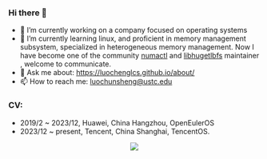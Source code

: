 ### Hi there 👋
- 🔭 I’m currently working on a company focused on operating systems
- 🌱 I’m currently learning linux, and proficient in memory management subsystem, specialized in heterogeneous memory management. Now I have become one of the community [numactl](https://github.com/numactl/numactl/) and [libhugetlbfs](https://github.com/libhugetlbfs/libhugetlbfs) maintainer , welcome to communicate.
- 💬 Ask me about: https://luochenglcs.github.io/about/
- 📫 How to reach me: luochunsheng@ustc.edu

### CV:
- 2019/2 ~ 2023/12,  Huawei,  China Hangzhou, OpenEulerOS
- 2023/12 ~ present, Tencent, China Shanghai, TencentOS.

<p align="center">
<img src="https://github-readme-stats.vercel.app/api?username=luochenglcs&include_all_commits=true" />
</p>

<!--
**luochenglcs/luochenglcs** is a ✨ _special_ ✨ repository because its `README.md` (this file) appears on your GitHub profile.

Here are some ideas to get you started:

- 🔭 I’m currently working on ...
- 🌱 I’m currently learning ...
- 👯 I’m looking to collaborate on ...
- 🤔 I’m looking for help with ...
- 💬 Ask me about ...
- 📫 How to reach me: ...
- 😄 Pronouns: ...
- ⚡ Fun fact: ...
-->


